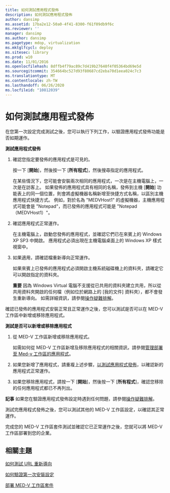 ```yaml
---
title: 如何測試應用程式發佈
description: 如何測試應用程式發佈
author: dansimp
ms.assetid: 17ba2e12-50a0-4f41-8300-f61f09db9f6c
ms.reviewer: ''
manager: dansimp
ms.author: dansimp
ms.pagetype: mdop, virtualization
ms.mktglfcycl: deploy
ms.sitesec: library
ms.prod: w10
ms.date: 11/01/2016
ms.openlocfilehash: 8dffb4f79ac89c7d419b27640f4f05364bd69e5d
ms.sourcegitcommit: 354664bc527d93f80687cd2eba70d1eea024c7c3
ms.translationtype: MT
ms.contentlocale: zh-TW
ms.lasthandoff: 06/26/2020
ms.locfileid: "10812039"
---
```

# 如何測試應用程式發佈


在您第一次設定完成測試之後，您可以執行下列工作，以驗證應用程式發佈功能是否如期運作。

<a href="" id="bkmk-apppub"></a>**測試應用程式發佈**

1.  確認您指定要發佈的應用程式是可見的。

    按一下 [**開始**]，然後按一下 [**所有程式**]，然後搜尋指定的應用程式。

    在某些情況下，您可能會安裝兩次相同的應用程式，一次是在主機電腦上，一次是在訪客上。 如果發佈的應用程式具有相同的名稱，發佈到主機 [**開始**] 功能表上的同一個位置，則會將虛擬機器名稱新增至快捷方式名稱，以區別主機應用程式快捷方式。 例如，對於名為 "MEDVHost1" 的虛擬機器，主機應用程式可能會是 "Notepad"，而已發佈的應用程式可能是 "Notepad （MEDVHost1）"。

2.  確認應用程式正常運作。

    在主機電腦上，啟動您發佈的應用程式，並確認它們已在來賓上的 Windows XP SP3 中開啟。 應用程式必須出現在主機電腦桌面上的 Windows XP 樣式視窗中。

3.  如果適用，請確認檔重新導向正常運作。

    如果來賓上已發佈的應用程式必須開啟主機系統磁碟機上的資料夾，請確定它可以開啟指定的資料夾。

    **重要** 因為 Windows Virtual 電腦不支援從已共用的資料夾建立共用，所以從共用資料夾開啟的任何檔（例如位於網路上的 [我的文件] 資料夾），都不會發生重新導向。 如需詳細資訊，請參閱[操作疑難排解](operations-troubleshooting-medv2.md)。

確認已發佈的應用程式安裝正常且正常運作之後，您可以測試是否可以在 MED-V 工作區中新增或移除應用程式。

**測試是否可以新增或移除應用程式**

1.  從 MED-V 工作區新增或移除應用程式。

    如需如何從 MED-V 工作區新增及移除應用程式的相關資訊，請參閱[管理部署至 Med-v 工作區的應用程式](managing-applications-deployed-to-med-v-workspaces.md)。

2.  如果您新增了應用程式，請重複上述步驟，[以測試應用程式發佈](#bkmk-apppub)，以確認新的應用程式正常運作。

3.  如果您移除應用程式，請按一下 [**開始**]，然後按一下 [**所有程式**]，確認您移除的任何應用程式都已不再列出。

**記事** 如果您在驗證應用程式發佈設定時遇到任何問題，請參閱[操作疑難排解](operations-troubleshooting-medv2.md)。

測試完應用程式發佈之後，您可以測試其他的 MED-V 工作區設定，以確認其正常運作。

完成您的 MED-V 工作區套件測試並確認它已正常運作之後，您就可以將 MED-V 工作區部署到您的企業。

## 相關主題

[如何測試 URL 重新導向](how-to-test-url-redirection.md)

[如何驗證第一次安裝設定](how-to-verify-first-time-setup-settings.md)

[部署 MED-V 工作區套件](deploying-the-med-v-workspace-package.md)

 

 





